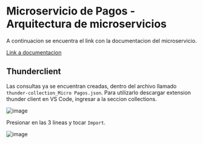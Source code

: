 # Microservicio de Pagos - Arquitectura de microservicios
A continuacion se encuentra el link con la documentacion del microservicio.

[Link a documentacion](https://bitionz.notion.site/Microservicio-de-Pagos-528bd69c1efa4660a142f8c0ef2f707c)

## Thunderclient
Las consultas ya se encuentran creadas, dentro del archivo llamado `thunder-collection_Micro Pagos.json`. Para utilizarlo descargar extension thunder client en VS Code, ingresar a la seccion collections.

![image](https://user-images.githubusercontent.com/33705477/203122282-c3db9b1d-7a9c-4fb0-8f81-29c61fb08155.png)

Presionar en las 3 lineas y tocar `Import`.

![image](https://user-images.githubusercontent.com/33705477/203122389-da2932b3-707c-442e-a96f-6ec9591b3a42.png)
